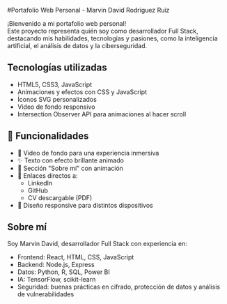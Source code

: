 #Portafolio Web Personal - Marvin David Rodriguez Ruiz

¡Bienvenido a mi portafolio web personal!  
Este proyecto representa quién soy como desarrollador Full Stack, destacando mis habilidades, tecnologías y pasiones, como la inteligencia artificial, el análisis de datos y la ciberseguridad.

## Tecnologías utilizadas

- HTML5, CSS3, JavaScript
- Animaciones y efectos con CSS y JavaScript
- Íconos SVG personalizados
- Video de fondo responsivo
- Intersection Observer API para animaciones al hacer scroll

## 🚀 Funcionalidades

- 🎥 Video de fondo para una experiencia inmersiva
- ✨ Texto con efecto brillante animado
- 👤 Sección "Sobre mí" con animación
- 📄 Enlaces directos a:
  - LinkedIn
  - GitHub
  - CV descargable (PDF)
- 📱 Diseño responsive para distintos dispositivos

##  Sobre mí

Soy Marvin David, desarrollador Full Stack con experiencia en:

- Frontend: React, HTML, CSS, JavaScript
- Backend: Node.js, Express
- Datos: Python, R, SQL, Power BI
- IA: TensorFlow, scikit-learn
- Seguridad: buenas prácticas en cifrado, protección de datos y análisis de vulnerabilidades



